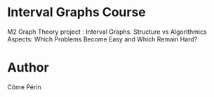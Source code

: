 # Interval Graphs Course
M2 Graph Theory project : Interval Graphs. Structure vs Algorithmics Aspects: Which Problems Become Easy and Which Remain Hard?

# Author 
Côme Périn